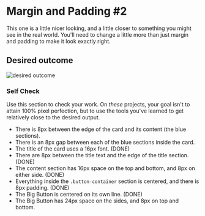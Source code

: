 # Margin and Padding #2

This one is a little nicer looking, and a little closer to something you might see in the real world. You'll need to change a little more than just margin and padding to make it look exactly right.

## Desired outcome
![desired outcome](./desired-outcome.png)

### Self Check
Use this section to check your work. On _these_ projects, your goal isn't to attain 100% pixel perfection, but to use the tools you've learned to get relatively close to the desired output.

- There is 8px between the edge of the card and its content (the blue sections).
- There is an 8px gap between each of the blue sections inside the card.
- The title of the card uses a 16px font. (DONE)
- There are 8px between the title text and the edge of the title section. (DONE)
- The content section has 16px space on the top and bottom, and 8px on either side. (DONE)
- Everything inside the `.button-container` section is centered, and there is 8px padding. (DONE)
- The Big Button is centered on its own line. (DONE)
- The Big Button has 24px space on the sides, and 8px on top and bottom.
